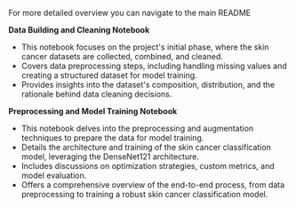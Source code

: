 For more detailed overview you can navigate to the main README

**Data Building and Cleaning Notebook**
* This notebook focuses on the project's initial phase, where the skin cancer datasets are collected, combined, and cleaned.
* Covers data preprocessing steps, including handling missing values  and creating a structured dataset for model training.
* Provides insights into the dataset's composition, distribution, and the rationale behind data cleaning decisions.

**Preprocessing and Model Training Notebook**
* This notebook delves into the preprocessing and augmentation techniques to prepare the data for model training.
* Details the architecture and training of the skin cancer classification model, leveraging the DenseNet121 architecture.
* Includes discussions on optimization strategies, custom metrics, and model evaluation.
* Offers a comprehensive overview of the end-to-end process, from data preprocessing to training a robust skin cancer classification model.
